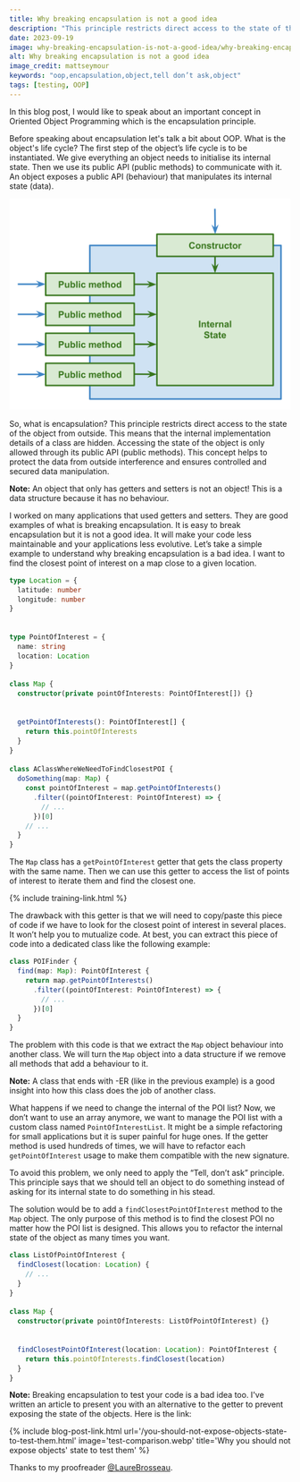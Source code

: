 ```yaml
---
title: Why breaking encapsulation is not a good idea
description: "This principle restricts direct access to the state of the object from outside. This means that the internal implementation details of a class are hidden. Accessing the state of the object is only allowed through its public API (public methods). This concept helps to protect the data from outside interference and ensures controlled and secure data manipulation."
date: 2023-09-19
image: why-breaking-encapsulation-is-not-a-good-idea/why-breaking-encapsulation-is-not-a-good-idea.webp
alt: Why breaking encapsulation is not a good idea
image_credit: mattseymour
keywords: "oop,encapsulation,object,tell don’t ask,object"
tags: [testing, OOP]
---
```


In this blog post, I would like to speak about an important concept in Oriented Object Programming which is the encapsulation principle.

Before speaking about encapsulation let's talk a bit about OOP. What is the object's life cycle? The first step of the object’s life cycle is to be instantiated. We give everything an object needs to initialise its internal state. Then we use its public API (public methods) to communicate with it. An object exposes a public API (behaviour) that manipulates its internal state (data).

![Object life cycle](images/posts/why-breaking-encapsulation-is-not-a-good-idea/object-life-cycle.svg)

So, what is encapsulation? This principle restricts direct access to the state of the object from outside. This means that the internal implementation details of a class are hidden. Accessing the state of the object is only allowed through its public API (public methods). This concept helps to protect the data from outside interference and ensures controlled and secured data manipulation.

**Note:** An object that only has getters and setters is not an object! This is a data structure because it has no behaviour.

I worked on many applications that used getters and setters. They are good examples of what is breaking encapsulation. It is easy to break encapsulation but it is not a good idea. It will make your code less maintainable and your applications less evolutive. Let’s take a simple example to understand why breaking encapsulation is a bad idea. I want to find the closest point of interest on a map close to a given location. 

```ts
type Location = {
  latitude: number
  longitude: number
}


type PointOfInterest = {
  name: string
  location: Location
}

class Map {
  constructor(private pointOfInterests: PointOfInterest[]) {}


  getPointOfInterests(): PointOfInterest[] {
    return this.pointOfInterests
  }
}

class AClassWhereWeNeedToFindClosestPOI {
  doSomething(map: Map) {
    const pointOfInterest = map.getPointOfInterests()
      .filter((pointOfInterest: PointOfInterest) => {
        // ...
      })[0]
    // ...
  }
}
```

The `Map` class has a `getPointOfInterest` getter that gets the class property with the same name. Then we can use this getter to access the list of points of interest to iterate them and find the closest one. 

{% include training-link.html %}

The drawback with this getter is that we will need to copy/paste this piece of code if we have to look for the closest point of interest in several places. It won’t help you to mutualize code. At best, you can extract this piece of code into a dedicated class like the following example:


```ts
class POIFinder {
  find(map: Map): PointOfInterest {
    return map.getPointOfInterests()
      .filter((pointOfInterest: PointOfInterest) => {
        // ...
      })[0]
  }
}
```

The problem with this code is that we extract the `Map` object behaviour into another class. We will turn the `Map` object into a data structure if we remove all methods that add a behaviour to it.

**Note:** A class that ends with -ER (like in the previous example) is a good insight into how this class does the job of another class.

What happens if we need to change the internal of the POI list? Now, we don’t want to use an array anymore, we want to manage the POI list with a custom class named `PointOfInterestList`. It might be a simple refactoring for small applications but it is super painful for huge ones. If the getter method is used hundreds of times, we will have to refactor each `getPointOfInterest` usage to make them compatible with the new signature.

To avoid this problem, we only need to apply the “Tell, don’t ask” principle. This principle says that we should tell an object to do something instead of asking for its internal state to do something in his stead.
 
The solution would be to add a `findClosestPointOfInterest` method to the `Map` object. The only purpose of this method is to find the closest POI no matter how the POI list is designed. This allows you to refactor the internal state of the object as many times you want. 

```ts
class ListOfPointOfInterest {
  findClosest(location: Location) {
    // ...
  }
}

class Map {
  constructor(private pointOfInterests: ListOfPointOfInterest) {}


  findClosestPointOfInterest(location: Location): PointOfInterest {
    return this.pointOfInterests.findClosest(location)
  }
}
```

**Note:** Breaking encapsulation to test your code is a bad idea too. I've written an article to present you with an alternative to the getter to prevent exposing the state of the objects. Here is the link:

{% include blog-post-link.html url='/you-should-not-expose-objects-state-to-test-them.html' image='test-comparison.webp' title='Why you should not expose objects\' state to test them' %}

Thanks to my proofreader [@LaureBrosseau](https://www.linkedin.com/in/laurebrosseau).
